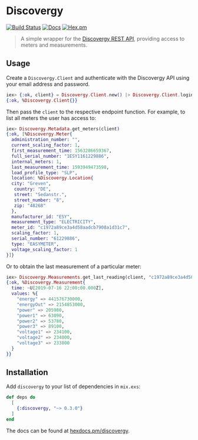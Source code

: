 # Discovergy

[![Build Status](https://github.com/adriankumpf/discovergy/workflows/CI/badge.svg)](https://github.com/adriankumpf/discovergy/actions)
[![Docs](https://img.shields.io/badge/hex-docs-green.svg?style=flat)](https://hexdocs.pm/discovergy)
[![Hex.pm](https://img.shields.io/hexpm/v/discovergy?color=%23714a94)](http://hex.pm/packages/discovergy)

<!-- MDOC !-->

> A simple wrapper for the [Discovergy REST API](https://api.discovergy.com/docs/), providing access to meters and measurements.

## Usage

Create a `Discovergy.Client` and authenticate with the Discovergy API using your email address and password.

```elixir
iex> {:ok, client} = Discovergy.Client.new() |> Discovergy.Client.login(email, password)
{:ok, %Discovergy.Client{}}
```

Then pass the `client` to the respective endpoint function. For example, to list all meters the user has access to:

```elixir
iex> Discovergy.Metadata.get_meters(client)
{:ok, [%Discovergy.Meter{
  administration_number: "",
  current_scaling_factor: 1,
  first_measurement_time: 1563286659367,
  full_serial_number: "1ESY1161229886",
  internal_meters: 1,
  last_measurement_time: 1593949473598,
  load_profile_type: "SLP",
  location: %Discovergy.Location{
  city: "Greven",
   country: "DE",
   street: "Sedanstr.",
   street_number: "8",
   zip: "48268"
  },
  manufacturer_id: "ESY",
  measurement_type: "ELECTRICITY",
  meter_id: "c1972a89ce3a4d58aadcb7908a1d31c7",
  scaling_factor: 1,
  serial_number: "61229886",
  type: "EASYMETER",
  voltage_scaling_factor: 1
}]}
```

Or to obtain the last measurement of a particular meter:

```elixir
iex> Discovergy.Measurements.get_last_reading(client, "c1972a89ce3a4d58aadcb7908a1d31c7")
{:ok, %Discovergy.Measurement{
  time: ~U[2019-07-16 22:00:00.000Z],
  values: %{
    "energy" => 441576730000,
    "energyOut" => 2154853000,
    "power" => 205980,
    "power1" => 63090,
    "power2" => 53780,
    "power3" => 89100,
    "voltage1" => 234100,
    "voltage2" => 234000,
    "voltage3" => 233800
  }
}}
```

<!-- MDOC !-->

## Installation

Add `discovergy` to your list of dependencies in `mix.exs`:

```elixir
def deps do
  [
    {:discovergy, "~> 0.3.0"}
  ]
end
```

The docs can be found at [hexdocs.pm/discovergy](https://hexdocs.pm/discovergy).
